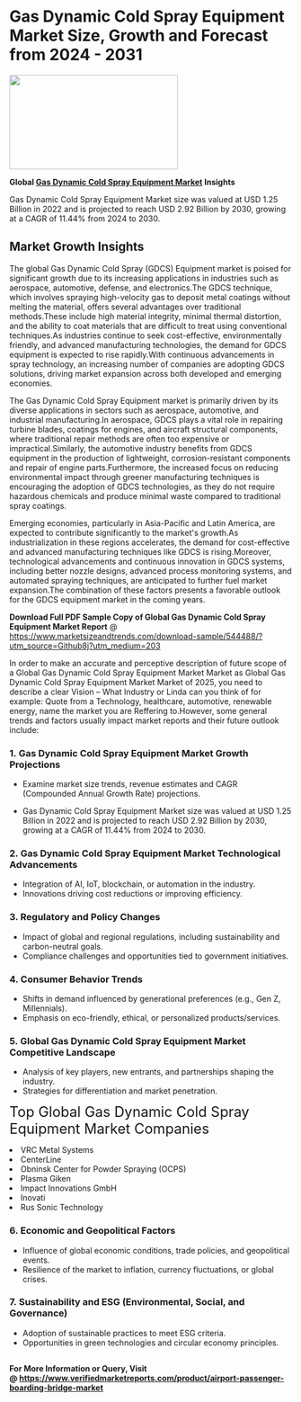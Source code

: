 <H1>Gas Dynamic Cold Spray Equipment Market Size, Growth and Forecast from 2024 - 2031</H1><img class="aligncenter size-medium wp-image-584254" src="https://thirdeyenews.in/wp-content/uploads/2024/09/Global-Market-Research-300x168.jpeg" alt="" width="300" height="168" /><p><strong>Global&nbsp;<a href="https://www.marketsizeandtrends.com/download-sample/544488/?utm_source=Github8j?utm_medium=203">Gas Dynamic Cold Spray Equipment Market</a> Insights</strong></p><p>Gas Dynamic Cold Spray Equipment Market size was valued at USD 1.25 Billion in 2022 and is projected to reach USD 2.92 Billion by 2030, growing at a CAGR of 11.44% from 2024 to 2030.</p><p><h2>Market Growth Insights</h2> <p>The global Gas Dynamic Cold Spray (GDCS) Equipment market is poised for significant growth due to its increasing applications in industries such as aerospace, automotive, defense, and electronics.The GDCS technique, which involves spraying high-velocity gas to deposit metal coatings without melting the material, offers several advantages over traditional methods.These include high material integrity, minimal thermal distortion, and the ability to coat materials that are difficult to treat using conventional techniques.As industries continue to seek cost-effective, environmentally friendly, and advanced manufacturing technologies, the demand for GDCS equipment is expected to rise rapidly.With continuous advancements in spray technology, an increasing number of companies are adopting GDCS solutions, driving market expansion across both developed and emerging economies.</p> <p>The Gas Dynamic Cold Spray Equipment market is primarily driven by its diverse applications in sectors such as aerospace, automotive, and industrial manufacturing.In aerospace, GDCS plays a vital role in repairing turbine blades, coatings for engines, and aircraft structural components, where traditional repair methods are often too expensive or impractical.Similarly, the automotive industry benefits from GDCS equipment in the production of lightweight, corrosion-resistant components and repair of engine parts.Furthermore, the increased focus on reducing environmental impact through greener manufacturing techniques is encouraging the adoption of GDCS technologies, as they do not require hazardous chemicals and produce minimal waste compared to traditional spray coatings.</p> <p>Emerging economies, particularly in Asia-Pacific and Latin America, are expected to contribute significantly to the market's growth.As industrialization in these regions accelerates, the demand for cost-effective and advanced manufacturing techniques like GDCS is rising.Moreover, technological advancements and continuous innovation in GDCS systems, including better nozzle designs, advanced process monitoring systems, and automated spraying techniques, are anticipated to further fuel market expansion.The combination of these factors presents a favorable outlook for the GDCS equipment market in the coming years.</p> <p><span class=""><strong>Download Full PDF Sample Copy of Global Gas Dynamic Cold Spray Equipment Market Report</strong> @ <a href="https://www.marketsizeandtrends.com/download-sample/544488/?utm_source=Github8j?utm_medium=203" target="_blank">https://www.marketsizeandtrends.com/download-sample/544488/?utm_source=Github8j?utm_medium=203</a></span></p><p>In order to make an accurate and perceptive description of future scope of a Global&nbsp;Gas Dynamic Cold Spray Equipment Market Market as Global&nbsp;Gas Dynamic Cold Spray Equipment Market Market of 2025, you need to describe a clear Vision &ndash; What Industry or Linda can you think of for example: Quote from a Technology, healthcare, automotive, renewable energy, name the market you are Reffering to.However, some general trends and factors usually impact market reports and their future outlook include:</p><h3>1.&nbsp;<strong>Gas Dynamic Cold Spray Equipment Market Growth Projections</strong></h3><ul><li>Examine market size trends, revenue estimates and CAGR (Compounded Annual Growth Rate) projections.</li><li><p>Gas Dynamic Cold Spray Equipment Market size was valued at USD 1.25 Billion in 2022 and is projected to reach USD 2.92 Billion by 2030, growing at a CAGR of 11.44% from 2024 to 2030.</p></li></ul><h3>2.&nbsp;<strong>Gas Dynamic Cold Spray Equipment Market Technological Advancements</strong></h3><ul><li>Integration of AI, IoT, blockchain, or automation in the industry.</li><li>Innovations driving cost reductions or improving efficiency.</li></ul><h3>3.&nbsp;<strong>Regulatory and Policy Changes</strong></h3><ul><li>Impact of global and regional regulations, including sustainability and carbon-neutral goals.</li><li>Compliance challenges and opportunities tied to government initiatives.</li></ul><h3>4.&nbsp;<strong>Consumer Behavior Trends</strong></h3><ul><li>Shifts in demand influenced by generational preferences (e.g., Gen Z, Millennials).</li><li>Emphasis on eco-friendly, ethical, or personalized products/services.</li></ul><h3>5.&nbsp;<strong>Global Gas Dynamic Cold Spray Equipment Market Competitive Landscape</strong></h3><ul><li>Analysis of key players, new entrants, and partnerships shaping the industry.</li><li>Strategies for differentiation and market penetration.</li></ul><p data-pm-slice="1 1 []"><span style="color: inherit; font-family: inherit; font-size: 25px;">Top Global Gas Dynamic Cold Spray Equipment Market Companies</span></p><div class="" data-test-id=""><p><li>VRC Metal Systems</li><li> CenterLine</li><li> Obninsk Center for Powder Spraying (OCPS)</li><li> Plasma Giken</li><li> Impact Innovations GmbH</li><li> Inovati</li><li> Rus Sonic Technology</li></p></div><h3>6.&nbsp;<strong>Economic and Geopolitical Factors</strong></h3><ul><li>Influence of global economic conditions, trade policies, and geopolitical events.</li><li>Resilience of the market to inflation, currency fluctuations, or global crises.</li></ul><h3>7.&nbsp;<strong>Sustainability and ESG (Environmental, Social, and Governance)</strong></h3><ul><li>Adoption of sustainable practices to meet ESG criteria.</li><li>Opportunities in green technologies and circular economy principles.</li></ul><h2><strong style="font-size: 14px;">For More Information or Query, Visit @&nbsp;</strong><a style="background-color: #ffffff; font-size: 14px;" href="https://www.marketsizeandtrends.com/report/gas-dynamic-cold-spray-equipment-market/" target="_blank">https://www.verifiedmarketreports.com/product/airport-passenger-boarding-bridge-market</a></h2>